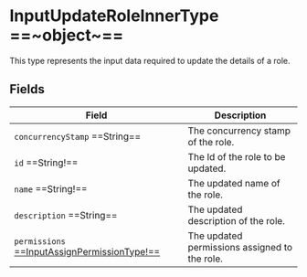 # InputUpdateRoleInnerType ==~object~==

This type represents the input data required to update the details of a role.  

## Fields

| Field                                                                                     | Description                                         |
|-------------------------------------------------------------------------------------------|-----------------------------------------------------|
| `concurrencyStamp`  ==String==                                                            | The concurrency stamp of the role.                  |
| `id`  ==String!==                                                                         | The Id of the role to be updated.                   |
| `name`  ==String!==                                                                       | The updated name of the role.                       |
| `description`  ==String==                                                                 | The updated description of the role.                |
| `permissions` [ ==InputAssignPermissionType!== ](../Objects/InputAssignPermissionType.md) | The updated permissions assigned to the role.       |
